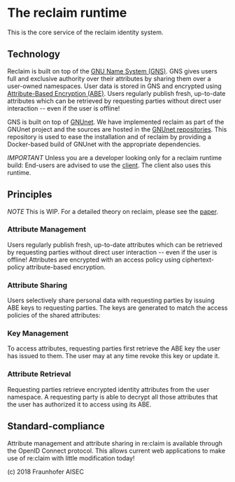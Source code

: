 # The reclaim runtime
This is the core service of the reclaim identity system.

## Technology
Reclaim is built on top of the [GNU Name System (GNS)](https://gnunet.org/gns).
GNS gives users full and exclusive authority over their attributes by sharing them over a user-owned namespaces.
User data is stored in GNS and encrypted using [Attribute-Based Encryption (ABE)](https://en.wikipedia.org/wiki/Attribute-based_encryption).
Users regularly publish fresh, up-to-date attributes which can be retrieved by requesting parties without direct user interaction -- even if the user is offline!

GNS is built on top of [GNUnet](https://gnunet.org/gns). We have implemented reclaim as part of the GNUnet project and the sources are hosted in the [GNUnet repositories](https://gnunet.org/git/gnunet.git).
This repository is used to ease the installation and of reclaim by providing a Docker-based build of GNUnet with the appropriate dependencies.

*IMPORTANT* Unless you are a developer looking only for a reclaim runtime build: End-users are advised to use the [client](https://github.com/reclaimID/client). The client also uses this runtime.

## Principles

*NOTE* This is WIP. For a detailed theory on reclaim, please see the [paper](https://arxiv.org/abs/1805.06253v1).

### Attribute Management
Users regularly publish fresh, up-to-date attributes which can be retrieved by requesting parties without direct user interaction -- even if the user is offline! Attributes are encrypted with an access policy using ciphertext-policy attribute-based encryption.

### Attribute Sharing
Users selectively share personal data with requesting parties by issuing ABE keys to requesting parties. The keys are generated to match the access policies of the shared attributes:

### Key Management
To access attributes, requesting parties first retrieve the ABE key the user has issued to them. The user may at any time revoke this key or update it.

### Attribute Retrieval
Requesting parties retrieve encrypted identity attributes from the user namespace. A requesting party is able to decrypt all those attributes that the user has authorized it to access using its ABE.

## Standard-compliance

Attribute management and attribute sharing in re:claim is available through the OpenID Connect protocol. This allows current web applications to make use of re:claim with little modification today!

(c) 2018 Fraunhofer AISEC
